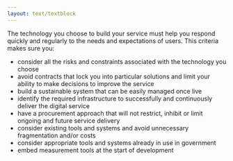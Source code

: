 ```yaml
---
layout: text/textblock
---
```

The technology you choose to build your service must help you respond quickly and regularly to the needs and expectations of users. This criteria makes sure you:

* consider all the risks and constraints associated with the technology you choose
* avoid contracts that lock you into particular solutions and limit your ability to make decisions to improve the service
* build a sustainable system that can be easily managed once live
* identify the required infrastructure to successfully and continuously deliver the digital service
* have a procurement approach that will not restrict, inhibit or limit ongoing and future service delivery
* consider existing tools and systems and avoid unnecessary fragmentation and/or costs
* consider appropriate tools and systems already in use in government
* embed measurement tools at the start of development
